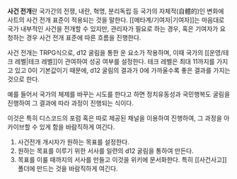 **사건 전개**란 국가간의 전쟁, 내란, 혁명, 분리독립 등 국가의 자체적(自體的)인 변화에 사트의 사건 전개 표준이 적용되는 것을 말한다. [[메타계/기여자|기여자]]는 마음대로 국가 내부적인 사건을 전개할 수 있지만, 관리자가 필요로 하는 경우, 혹은 기여자가 요청하는 경우 사건 전개 표준에 따른 흐름을 진행한다.

사건 전개는 TRPG식으로, d12 굴림을 통한 운 요소가 작용하며, 이때 국가의 [[운영/테크 레벨|테크 레벨]]이 관여하여 성공 여부를 설정한다. 테크 레벨은 최대 11까지를 가지고 있고 0이 기본값이기 때문에, d12 굴림의 결과가 0에 가까울수록 좋은 결과를 가지는 것으로 한다.

예를 들어서 국가의 체제를 바꾸는 시도를 한다고 하면 정치유동성과 국민행복도 굴림을 진행하여 그 결과에 따라 과정이 진행되는 식이다.

이것은 특히 디스코드의 포럼 혹은 따로 제공된 채널을 이용하여 진행하여, 그 과정을 아카이브할 수 있게 함을 바람직하게 여긴다.

1. 사건전개 개시자가 원하는 목표를 설정한다.
2. 원하는 목표를 이루기 위한 서사를 일련의 d12 굴림을 통하여 만든다.
3. 목표를 이룰 때까지의 서사를 만들고 이것을 위키에 문서화한다. 특히 [[사건사고]] 폴더에 만드는 것을 바람직하게 여긴다.